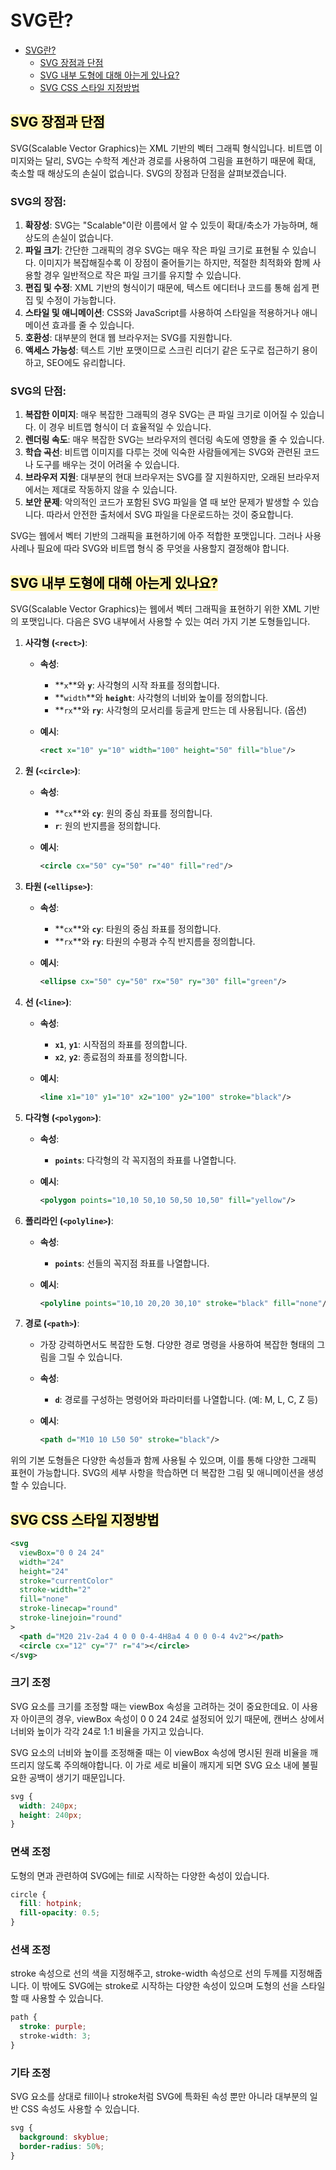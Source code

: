 # SVG란?

- [SVG란?](#SVG)
  - [SVG 장점과 단점](#SVG-장점과-단점)
  - [SVG 내부 도형에 대해 아는게 있나요?](#SVG-내부-도형에-대해-아는게-있나요)
  - [SVG CSS 스타일 지정방법](#SVG-CSS-스타일-지정방법)

## <span style='background-color: #fff5b1; color: black'>SVG 장점과 단점</span>
SVG(Scalable Vector Graphics)는 XML 기반의 벡터 그래픽 형식입니다. 비트맵 이미지와는 달리, SVG는 수학적 계산과 경로를 사용하여 그림을 표현하기 때문에 확대, 축소할 때 해상도의 손실이 없습니다. SVG의 장점과 단점을 살펴보겠습니다.

### **SVG의 장점:**

1. **확장성**: SVG는 "Scalable"이란 이름에서 알 수 있듯이 확대/축소가 가능하며, 해상도의 손실이 없습니다.
2. **파일 크기**: 간단한 그래픽의 경우 SVG는 매우 작은 파일 크기로 표현될 수 있습니다. 이미지가 복잡해질수록 이 장점이 줄어들기는 하지만, 적절한 최적화와 함께 사용할 경우 일반적으로 작은 파일 크기를 유지할 수 있습니다.
3. **편집 및 수정**: XML 기반의 형식이기 때문에, 텍스트 에디터나 코드를 통해 쉽게 편집 및 수정이 가능합니다.
4. **스타일 및 애니메이션**: CSS와 JavaScript를 사용하여 스타일을 적용하거나 애니메이션 효과를 줄 수 있습니다.
5. **호환성**: 대부분의 현대 웹 브라우저는 SVG를 지원합니다.
6. **액세스 가능성**: 텍스트 기반 포맷이므로 스크린 리더기 같은 도구로 접근하기 용이하고, SEO에도 유리합니다.

### **SVG의 단점:**

1. **복잡한 이미지**: 매우 복잡한 그래픽의 경우 SVG는 큰 파일 크기로 이어질 수 있습니다. 이 경우 비트맵 형식이 더 효율적일 수 있습니다.
2. **렌더링 속도**: 매우 복잡한 SVG는 브라우저의 렌더링 속도에 영향을 줄 수 있습니다.
3. **학습 곡선**: 비트맵 이미지를 다루는 것에 익숙한 사람들에게는 SVG와 관련된 코드나 도구를 배우는 것이 어려울 수 있습니다.
4. **브라우저 지원**: 대부분의 현대 브라우저는 SVG를 잘 지원하지만, 오래된 브라우저에서는 제대로 작동하지 않을 수 있습니다.
5. **보안 문제**: 악의적인 코드가 포함된 SVG 파일을 열 때 보안 문제가 발생할 수 있습니다. 따라서 안전한 출처에서 SVG 파일을 다운로드하는 것이 중요합니다.

SVG는 웹에서 벡터 기반의 그래픽을 표현하기에 아주 적합한 포맷입니다. 그러나 사용 사례나 필요에 따라 SVG와 비트맵 형식 중 무엇을 사용할지 결정해야 합니다.
## <span style='background-color: #fff5b1; color: black'>SVG 내부 도형에 대해 아는게 있나요?</span>
SVG(Scalable Vector Graphics)는 웹에서 벡터 그래픽을 표현하기 위한 XML 기반의 포맷입니다. 다음은 SVG 내부에서 사용할 수 있는 여러 가지 기본 도형들입니다.

1. **사각형 (`<rect>`)**:
    - **속성**:
        - **`x`**와 **`y`**: 사각형의 시작 좌표를 정의합니다.
        - **`width`**와 **`height`**: 사각형의 너비와 높이를 정의합니다.
        - **`rx`**와 **`ry`**: 사각형의 모서리를 둥글게 만드는 데 사용됩니다. (옵션)
    - **예시**:

        ```xml
        <rect x="10" y="10" width="100" height="50" fill="blue"/>

        ```

2. **원 (`<circle>`)**:
    - **속성**:
        - **`cx`**와 **`cy`**: 원의 중심 좌표를 정의합니다.
        - **`r`**: 원의 반지름을 정의합니다.
    - **예시**:

        ```xml
        <circle cx="50" cy="50" r="40" fill="red"/>

        ```

3. **타원 (`<ellipse>`)**:
    - **속성**:
        - **`cx`**와 **`cy`**: 타원의 중심 좌표를 정의합니다.
        - **`rx`**와 **`ry`**: 타원의 수평과 수직 반지름을 정의합니다.
    - **예시**:

        ```xml
        <ellipse cx="50" cy="50" rx="50" ry="30" fill="green"/>

        ```

4. **선 (`<line>`)**:
    - **속성**:
        - **`x1`**, **`y1`**: 시작점의 좌표를 정의합니다.
        - **`x2`**, **`y2`**: 종료점의 좌표를 정의합니다.
    - **예시**:

        ```xml
        <line x1="10" y1="10" x2="100" y2="100" stroke="black"/>

        ```

5. **다각형 (`<polygon>`)**:
    - **속성**:
        - **`points`**: 다각형의 각 꼭지점의 좌표를 나열합니다.
    - **예시**:

        ```xml
        <polygon points="10,10 50,10 50,50 10,50" fill="yellow"/>

        ```

6. **폴리라인 (`<polyline>`)**:
    - **속성**:
        - **`points`**: 선들의 꼭지점 좌표를 나열합니다.
    - **예시**:

        ```xml
        <polyline points="10,10 20,20 30,10" stroke="black" fill="none"/>

        ```

7. **경로 (`<path>`)**:
    - 가장 강력하면서도 복잡한 도형. 다양한 경로 명령을 사용하여 복잡한 형태의 그림을 그릴 수 있습니다.
    - **속성**:
        - **`d`**: 경로를 구성하는 명령어와 파라미터를 나열합니다. (예: M, L, C, Z 등)
    - **예시**:

        ```xml
        <path d="M10 10 L50 50" stroke="black"/>

        ```


위의 기본 도형들은 다양한 속성들과 함께 사용될 수 있으며, 이를 통해 다양한 그래픽 표현이 가능합니다. SVG의 세부 사항을 학습하면 더 복잡한 그림 및 애니메이션을 생성할 수 있습니다.

## <span style='background-color: #fff5b1; color: black'>SVG CSS 스타일 지정방법</span>

```xml
<svg
  viewBox="0 0 24 24"
  width="24"
  height="24"
  stroke="currentColor"
  stroke-width="2"
  fill="none"
  stroke-linecap="round"
  stroke-linejoin="round"
>
  <path d="M20 21v-2a4 4 0 0 0-4-4H8a4 4 0 0 0-4 4v2"></path>
  <circle cx="12" cy="7" r="4"></circle>
</svg>
```
### 크기 조정

SVG 요소를 크기를 조정할 때는 viewBox 속성을 고려하는 것이 중요한데요. 이 사용자 아이콘의 경우, viewBox 속성이 0 0 24 24로 설정되어 있기 때문에, 캔버스 상에서 너비와 높이가 각각 24로 1:1 비율을 가지고 있습니다.

SVG 요소의 너비와 높이를 조정해줄 때는 이 viewBox 속성에 명시된 원래 비율을 깨뜨리지 않도록 주의해야합니다. 이 가로 세로 비율이 깨지게 되면 SVG 요소 내에 불필요한 공백이 생기기 때문입니다.

```css
svg {
  width: 240px;
  height: 240px;
}
```
### 면색 조정
도형의 면과 관련하여 SVG에는 fill로 시작하는 다양한 속성이 있습니다.
```css
circle {
  fill: hotpink;
  fill-opacity: 0.5;
}
```
### 선색 조정
stroke 속성으로 선의 색을 지정해주고, stroke-width 속성으로 선의 두께를 지정해줍니다. 이 밖에도 SVG에는 stroke로 시작하는 다양한 속성이 있으며 도형의 선을 스타일할 때 사용할 수 있습니다.
```css
path {
  stroke: purple;
  stroke-width: 3;
}
```
### 기타 조정
SVG 요소를 상대로 fill이나 stroke처럼 SVG에 특화된 속성 뿐만 아니라 대부분의 일반 CSS 속성도 사용할 수 있습니다.

```css
svg {
  background: skyblue;
  border-radius: 50%;
}
```